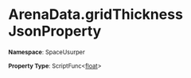# ArenaData.gridThickness JsonProperty

<small>**Namespace**: SpaceUsurper</small>

<small>**Property Type**: ScriptFunc&lt;[float](https://docs.microsoft.com/en-us/dotnet/api/system.single?view=netframework-4.5)&gt;</small>

